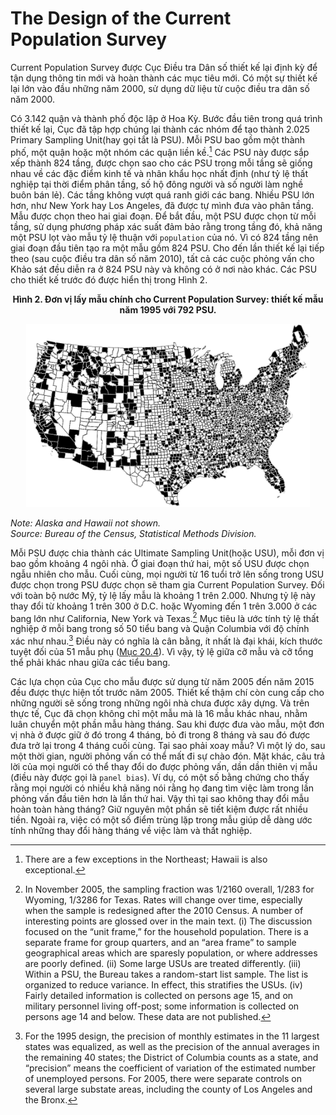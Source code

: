 # The Design of the Current Population Survey

Current Population Survey được Cục Điều tra Dân số thiết kế lại định kỳ để tận dụng thông tin mới và hoàn thành các mục tiêu mới. Có một sự thiết kế lại lớn vào đầu những năm 2000, sử dụng dữ liệu từ cuộc điều tra dân số năm 2000.

Có 3.142 quận và thành phố độc lập ở Hoa Kỳ. Bước đầu tiên trong quá trình thiết kế lại, Cục đã tập hợp chúng lại thành các nhóm để tạo thành 2.025 Primary Sampling Unit(hay gọi tắt là PSU). Mỗi PSU bao gồm một thành phố, một quận hoặc một nhóm các quận liền kề.[^2] Các PSU này được sắp xếp thành 824 tầng, được chọn sao cho các PSU trong mỗi tầng sẽ giống nhau về các đặc điểm kinh tế và nhân khẩu học nhất định (như tỷ lệ thất nghiệp tại thời điểm phân tầng, số hộ đông người và số người làm nghề buôn bán lẻ). Các tầng không vượt quá ranh giới các bang. Nhiều PSU lớn hơn, như New York hay Los Angeles, đã được tự mình đưa vào phân tầng.
Mẫu được chọn theo hai giai đoạn. Để bắt đầu, một PSU được chọn từ mỗi tầng, sử dụng phương pháp xác suất đảm bảo rằng trong tầng đó, khả năng một PSU lọt vào mẫu tỷ lệ thuận với `population` của nó. Vì có 824 tầng nên giai đoạn đầu tiên tạo ra một mẫu gồm 824 PSU. Cho đến lần thiết kế lại tiếp theo (sau cuộc điều tra dân số năm 2010), tất cả các cuộc phỏng vấn cho Khảo sát đều diễn ra ở 824 PSU này và không có ở nơi nào khác. Các PSU cho thiết kế trước đó được hiển thị trong Hình 2.

**<center>Hình 2. Đơn vị lấy mẫu chính cho Current Population Survey: thiết kế mẫu năm 1995 với 792 PSU.</center>**

<center><img src="fig2.png" width="90%" height="auto"></center>

_Note: Alaska and Hawaii not shown.\
Source: Bureau of the Census, Statistical Methods Division._

Mỗi PSU được chia thành các Ultimate Sampling Unit(hoặc USU), mỗi đơn vị bao gồm khoảng 4 ngôi nhà. Ở giai đoạn thứ hai, một số USU được chọn ngẫu nhiên cho mẫu. Cuối cùng, mọi người từ 16 tuổi trở lên sống trong USU được chọn trong PSU được chọn sẽ tham gia Current Population Survey. Đối với toàn bộ nước Mỹ, tỷ lệ lấy mẫu là khoảng 1 trên 2.000. Nhưng tỷ lệ này thay đổi từ khoảng 1 trên 300 ở D.C. hoặc Wyoming đến 1 trên 3.000 ở các bang lớn như California, New York và Texas.[^3] Mục tiêu là ước tính tỷ lệ thất nghiệp ở mỗi bang trong số 50 tiểu bang và Quận Columbia với độ chính xác như nhau.[^4] Điều này có nghĩa là cân bằng, ít nhất là đại khái, kích thước tuyệt đối của 51 mẫu phụ ([Mục 20.4](../ch20/ch20-04.md)). Vì vậy, tỷ lệ giữa cỡ mẫu và cỡ tổng thể phải khác nhau giữa các tiểu bang.

Các lựa chọn của Cục cho mẫu được sử dụng từ năm 2005 đến năm 2015 đều được thực hiện tốt trước năm 2005. Thiết kế thậm chí còn cung cấp cho những người sẽ sống trong những ngôi nhà chưa được xây dựng. Và trên thực tế, Cục đã chọn không chỉ một mẫu mà là 16 mẫu khác nhau, nhằm luân chuyển một phần mẫu hàng tháng. Sau khi được đưa vào mẫu, một đơn vị nhà ở được giữ ở đó trong 4 tháng, bỏ đi trong 8 tháng và sau đó được đưa trở lại trong 4 tháng cuối cùng. Tại sao phải xoay mẫu? Vì một lý do, sau một thời gian, người phỏng vấn có thể mất đi sự chào đón. Mặt khác, câu trả lời của mọi người có thể thay đổi do được phỏng vấn, dần dần thiên vị mẫu (điều này được gọi là `panel bias`). Ví dụ, có một số bằng chứng cho thấy rằng mọi người có nhiều khả năng nói rằng họ đang tìm việc làm trong lần phỏng vấn đầu tiên hơn là lần thứ hai. Vậy thì tại sao không thay đổi mẫu hoàn toàn hàng tháng? Giữ nguyên một phần sẽ tiết kiệm được rất nhiều tiền. Ngoài ra, việc có một số điểm trùng lặp trong mẫu giúp dễ dàng ước tính những thay đổi hàng tháng về việc làm và thất nghiệp.

[^2]: There are a few exceptions in the Northeast; Hawaii is also exceptional.

[^3]: In November 2005, the sampling fraction was 1/2160 overall, 1/283 for Wyoming, 1/3286 for Texas. Rates will change over time, especially when the sample is redesigned after the 2010 Census. A number of interesting points are glossed over in the main text. (i) The discussion focused on the “unit frame,” for the household population. There is a separate frame for group quarters, and an “area frame” to sample geographical areas which are sparesly population, or where addresses are poorly defined. (ii) Some large USUs are treated differently. (iii) Within a PSU, the Bureau takes a random-start list sample. The list is organized to reduce variance. In effect, this stratifies the USUs. (iv) Fairly detailed information is collected on persons age 15, and on military personnel living off-post; some information is collected on persons age 14 and below. These data are not published.

[^4]: For the 1995 design, the precision of monthly estimates in the 11 largest states was equalized, as well as the precision of the annual averages in the remaining 40 states; the District of Columbia counts as a state, and “precision” means the coefficient of variation of the estimated number of unemployed persons. For 2005, there were separate controls on several large substate areas, including the county of Los Angeles and the Bronx.
